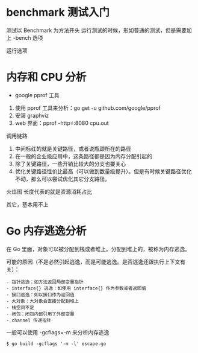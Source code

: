 

# benchmark 测试入门

测试以 Benchmark 为方法开头
运行测试的时候，形如普通的测试，但是需要加上 -bench 选项

运行选项



# 内存和 CPU 分析

- google pprof 工具


1. 使用 pprof 工具来分析：go get -u github.com/google/pprof
2. 安装 graphviz
3. web 界面：pprof -http=:8080 cpu.out 


调用链路

1. 中间标红的就是关键路径，或者说瓶颈所在的路径
2. 在一般的企业级应用中，这条路径都是因为内存分配引起的
3. 除了关键路径，一些开销比较大的分支也要关心
4. 优化关键路径性价比最高（可以做到数量级提升）。但是有时候关键路径优化不动，那么可以尝试优化其它分支路径。


火焰图
    长度代表的就是资源消耗占比


其它，基本用不上



# Go 内存逃逸分析

在 Go 里面，对象可以被分配到栈或者堆上。分配到堆上的，被称为内存逃逸。

可能的原因（不是必然引起逃逸，而是可能逃逸。是否逃逸还跟执行上下文有关）：

    - 指针逃逸：如方法返回局部变量指针
    - interface{} 逃逸：如使用 interface{} 作为参数或者返回值
    - 接口逃逸：如以接口作为返回值
    - 大对象：大对象会直接分配到堆上
    - 栈空间不足
    - 闭包：闭包内部引用了外部变量
    - channel 传递指针

一般可以使用 -gcflags=-m 来分析内存逃逸

```shell
$ go build -gcflags '-m -l' escape.go 

```